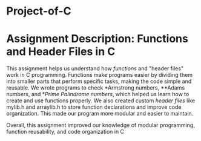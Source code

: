 # Project-of-C

# Assignment Description: Functions and Header Files in C

This assignment helps us understand how *functions* and "header files" work in C programming. 
Functions make programs easier by dividing them into smaller parts that perform specific tasks, making the code simple and reusable.
We wrote programs to check *Armstrong numbers, **Adams numbers, and **Prime Palindrome numbers*, which helped us learn how to create and use functions properly.
We also created custom *header files* like mylib.h and arraylib.h to store function declarations and improve code organization. This made our program more modular and easier to maintain.

Overall, this assignment improved our knowledge of modular programming, function reusability, and code organization in C
